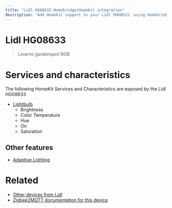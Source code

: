 ```yaml
---
title: "Lidl HG08633 Homebridge/HomeKit integration"
description: "Add HomeKit support to your Lidl HG08633, using Homebridge, Zigbee2MQTT and homebridge-z2m."
---
```

<!---
This file has been GENERATED using src/docgen/docgen.ts
DO NOT EDIT THIS FILE MANUALLY!
-->
# Lidl HG08633
> Livarno gardenspot RGB


# Services and characteristics
The following HomeKit Services and Characteristics are exposed by
the Lidl HG08633

* [Lightbulb](../../light.md)
  * Brightness
  * Color Temperature
  * Hue
  * On
  * Saturation


## Other features
* [Adaptive Lighting](../../light.md)


# Related
* [Other devices from Lidl](../index.md#lidl)
* [Zigbee2MQTT documentation for this device](https://www.zigbee2mqtt.io/devices/HG08633.html)